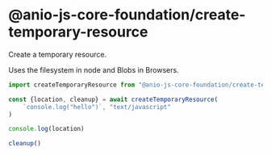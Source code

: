 # @anio-js-core-foundation/create-temporary-resource

Create a temporary resource.

Uses the filesystem in node and Blobs in Browsers.

```js
import createTemporaryResource from "@anio-js-core-foundation/create-temporary-resource"

const {location, cleanup} = await createTemporaryResource(
	`console.log("hello")`, "text/javascript"
)

console.log(location)

cleanup()
```
